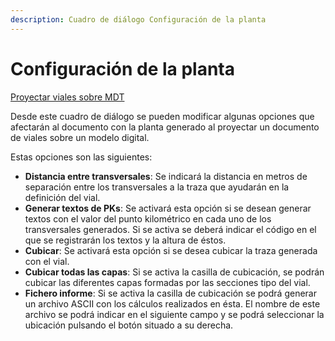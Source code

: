 ```yaml
---
description: Cuadro de diálogo Configuración de la planta
---
```


# Configuración de la planta

[Proyectar viales sobre MDT](untitled-181.md)

Desde este cuadro de diálogo se pueden modificar algunas opciones que afectarán al documento con la planta generado al proyectar un documento de viales sobre un modelo digital.

Estas opciones son las siguientes:

* **Distancia entre transversales**: Se indicará la distancia en metros de separación entre los transversales a la traza que ayudarán en la definición del vial.
* **Generar textos de PKs**: Se activará esta opción si se desean generar textos con el valor del punto kilométrico en cada uno de los transversales generados. Si se activa se deberá indicar el código en el que se registrarán los textos y la altura de éstos.
* **Cubicar**: Se activará esta opción si se desea cubicar la traza generada con el vial.
* **Cubicar todas las capas**: Si se activa la casilla de cubicación, se podrán cubicar las diferentes capas formadas por las secciones tipo del vial.
* **Fichero informe**: Si se activa la casilla de cubicación se podrá generar un archivo ASCII con los cálculos realizados en ésta. El nombre de este archivo se podrá indicar en el siguiente campo y se podrá seleccionar la ubicación pulsando el botón situado a su derecha.

